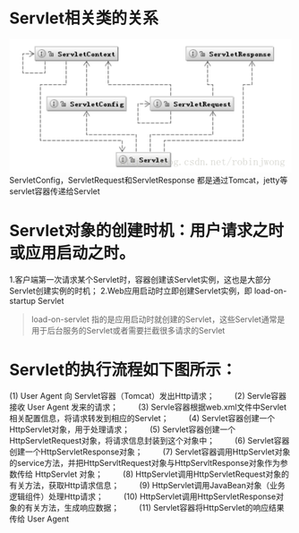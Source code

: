 # Servlet相关类的关系
![](/assets/20140926001639734.png)
ServletConfig，ServletRequest和ServletResponse 都是通过Tomcat，jetty等servlet容器传递给Servlet



# Servlet对象的创建时机：用户请求之时或应用启动之时。

1.客户端第一次请求某个Servlet时，容器创建该Servlet实例，这也是大部分Servlet创建实例的时机； 
2.Web应用启动时立即创建Servlet实例，即 load-on-startup Servlet

> load-on-servlet 指的是应用启动时就创建的Servlet，这些Servlet通常是用于后台服务的Servlet或者需要拦截很多请求的Servlet

# Servlet的执行流程如下图所示：
 
 (1) User Agent 向 Servlet容器（Tomcat）发出Http请求； 
　　
(2) Servle容器接收 User Agent 发来的请求； 
　　
(3) Servle容器根据web.xml文件中Servlet相关配置信息，将请求转发到相应的Servlet； 
　　
(4) Servlet容器创建一个 HttpServlet对象，用于处理请求； 
　　
(5) Servlet容器创建一个 HttpServletRequest对象，将请求信息封装到这个对象中； 
　　
(6) Servlet容器创建一个HttpServletResponse对象； 
　　
(7) Servlet容器调用HttpServlet对象的service方法，并把HttpServltRequest对象与HttpServltResponse对象作为参数传给 HttpServlet 对象； 
　　
(8) HttpServlet调用HttpServletRequest对象的有关方法，获取Http请求信息； 
　　
(9) HttpServlet调用JavaBean对象（业务逻辑组件）处理Http请求； 
　　
(10) HttpServlet调用HttpServletResponse对象的有关方法，生成响应数据； 
　　
(11) Servlet容器将HttpServlet的响应结果传给 User Agent